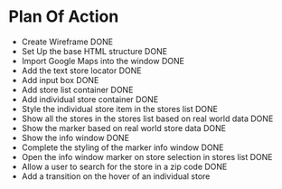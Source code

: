 # Plan Of Action

- Create Wireframe DONE
- Set Up the base HTML structure DONE
- Import Google Maps into the window DONE 
- Add the text store locator DONE
- Add input box DONE
- Add store list container DONE
- Add individual store container DONE
- Style the individual store item in the stores list DONE 
- Show all the stores in the stores list based on real world data DONE
- Show the marker based on real world store data DONE 
- Show the info window DONE
- Complete the styling of the marker info window DONE
- Open the info window marker on store selection in stores list DONE
- Allow a user to search for the store in a zip code DONE
- Add a transition on the hover of an individual store
